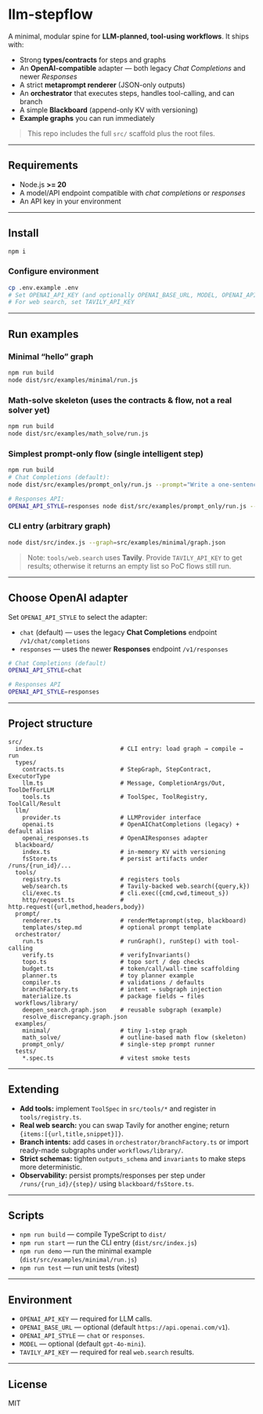# llm-stepflow

A minimal, modular spine for **LLM-planned, tool-using workflows**. It ships with:
- Strong **types/contracts** for steps and graphs
- An **OpenAI-compatible** adapter — both legacy *Chat Completions* and newer *Responses*
- A strict **metaprompt renderer** (JSON-only outputs)
- An **orchestrator** that executes steps, handles tool-calling, and can branch
- A simple **Blackboard** (append-only KV with versioning)
- **Example graphs** you can run immediately

> This repo includes the full `src/` scaffold plus the root files.

---

## Requirements
- Node.js **>= 20**
- A model/API endpoint compatible with *chat completions* or *responses*
- An API key in your environment

---

## Install

```bash
npm i
```

### Configure environment
```bash
cp .env.example .env
# Set OPENAI_API_KEY (and optionally OPENAI_BASE_URL, MODEL, OPENAI_API_STYLE)
# For web search, set TAVILY_API_KEY
```

---

## Run examples

### Minimal “hello” graph
```bash
npm run build
node dist/src/examples/minimal/run.js
```

### Math-solve skeleton (uses the contracts & flow, not a real solver yet)
```bash
npm run build
node dist/src/examples/math_solve/run.js
```

### Simplest prompt-only flow (single intelligent step)
```bash
npm run build
# Chat Completions (default):
node dist/src/examples/prompt_only/run.js --prompt="Write a one-sentence pep talk."

# Responses API:
OPENAI_API_STYLE=responses node dist/src/examples/prompt_only/run.js --prompt="Summarize: why modular workflows rock."
```

### CLI entry (arbitrary graph)
```bash
node dist/src/index.js --graph=src/examples/minimal/graph.json
```

> Note: `tools/web.search` uses **Tavily**. Provide `TAVILY_API_KEY` to get results; otherwise it returns an empty list so PoC flows still run.

---

## Choose OpenAI adapter

Set `OPENAI_API_STYLE` to select the adapter:
- `chat` (default) — uses the legacy **Chat Completions** endpoint `/v1/chat/completions`
- `responses` — uses the newer **Responses** endpoint `/v1/responses`

```bash
# Chat Completions (default)
OPENAI_API_STYLE=chat

# Responses API
OPENAI_API_STYLE=responses
```

---

## Project structure

```
src/
  index.ts                      # CLI entry: load graph → compile → run
  types/
    contracts.ts                # StepGraph, StepContract, ExecutorType
    llm.ts                      # Message, CompletionArgs/Out, ToolDefForLLM
    tools.ts                    # ToolSpec, ToolRegistry, ToolCall/Result
  llm/
    provider.ts                 # LLMProvider interface
    openai.ts                   # OpenAIChatCompletions (legacy) + default alias
    openai_responses.ts         # OpenAIResponses adapter
  blackboard/
    index.ts                    # in-memory KV with versioning
    fsStore.ts                  # persist artifacts under /runs/{run_id}/...
  tools/
    registry.ts                 # registers tools
    web/search.ts               # Tavily-backed web.search({query,k})
    cli/exec.ts                 # cli.exec({cmd,cwd,timeout_s})
    http/request.ts             # http.request({url,method,headers,body})
  prompt/
    renderer.ts                 # renderMetaprompt(step, blackboard)
    templates/step.md           # optional prompt template
  orchestrator/
    run.ts                      # runGraph(), runStep() with tool-calling
    verify.ts                   # verifyInvariants()
    topo.ts                     # topo sort / dep checks
    budget.ts                   # token/call/wall-time scaffolding
    planner.ts                  # toy planner example
    compiler.ts                 # validations / defaults
    branchFactory.ts            # intent → subgraph injection
    materialize.ts              # package fields → files
  workflows/library/
    deepen_search.graph.json    # reusable subgraph (example)
    resolve_discrepancy.graph.json
  examples/
    minimal/                    # tiny 1-step graph
    math_solve/                 # outline-based math flow (skeleton)
    prompt_only/                # single-step prompt runner
  tests/
    *.spec.ts                   # vitest smoke tests
```

---

## Extending

- **Add tools:** implement `ToolSpec` in `src/tools/*` and register in `tools/registry.ts`.
- **Real web search:** you can swap Tavily for another engine; return `{items:[{url,title,snippet}]}`.
- **Branch intents:** add cases in `orchestrator/branchFactory.ts` or import ready-made subgraphs under `workflows/library/`.
- **Strict schemas:** tighten `outputs_schema` and `invariants` to make steps more deterministic.
- **Observability:** persist prompts/responses per step under `/runs/{run_id}/{step}/` using `blackboard/fsStore.ts`.

---

## Scripts

- `npm run build` — compile TypeScript to `dist/`
- `npm run start` — run the CLI entry (`dist/src/index.js`)
- `npm run demo` — run the minimal example (`dist/src/examples/minimal/run.js`)
- `npm run test` — run unit tests (vitest)

---

## Environment

- `OPENAI_API_KEY` — required for LLM calls.
- `OPENAI_BASE_URL` — optional (default `https://api.openai.com/v1`).
- `OPENAI_API_STYLE` — `chat` or `responses`.
- `MODEL` — optional (default `gpt-4o-mini`).
- `TAVILY_API_KEY` — required for real `web.search` results.

---

## License

MIT
